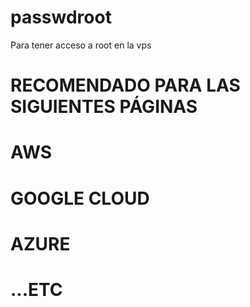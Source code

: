 # passwdroot
Para tener acceso a root en la vps
# RECOMENDADO PARA LAS SIGUIENTES PÁGINAS

# AWS
# GOOGLE CLOUD
# AZURE
# ...ETC
